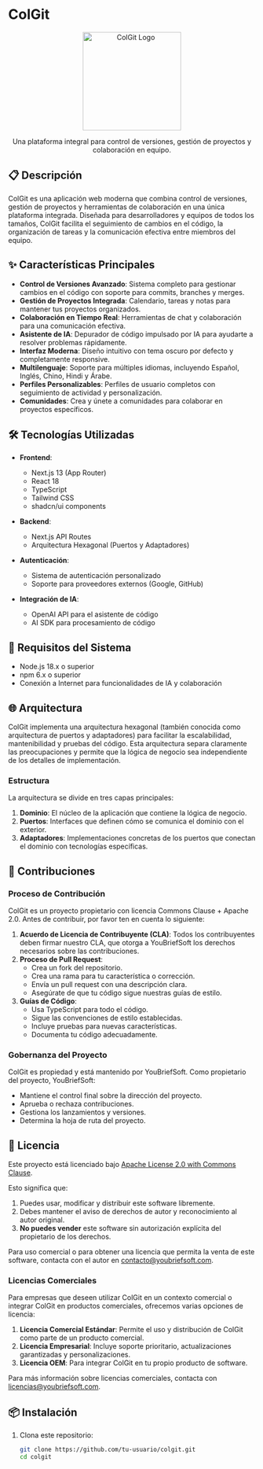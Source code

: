# ColGit

<p align="center">
  <img src="public/logo.svg" alt="ColGit Logo" width="200" height="200" />
</p>

<p align="center">
  Una plataforma integral para control de versiones, gestión de proyectos y colaboración en equipo.
</p>

## 📋 Descripción

ColGit es una aplicación web moderna que combina control de versiones, gestión de proyectos y herramientas de colaboración en una única plataforma integrada. Diseñada para desarrolladores y equipos de todos los tamaños, ColGit facilita el seguimiento de cambios en el código, la organización de tareas y la comunicación efectiva entre miembros del equipo.

## ✨ Características Principales

- **Control de Versiones Avanzado**: Sistema completo para gestionar cambios en el código con soporte para commits, branches y merges.
- **Gestión de Proyectos Integrada**: Calendario, tareas y notas para mantener tus proyectos organizados.
- **Colaboración en Tiempo Real**: Herramientas de chat y colaboración para una comunicación efectiva.
- **Asistente de IA**: Depurador de código impulsado por IA para ayudarte a resolver problemas rápidamente.
- **Interfaz Moderna**: Diseño intuitivo con tema oscuro por defecto y completamente responsive.
- **Multilenguaje**: Soporte para múltiples idiomas, incluyendo Español, Inglés, Chino, Hindi y Árabe.
- **Perfiles Personalizables**: Perfiles de usuario completos con seguimiento de actividad y personalización.
- **Comunidades**: Crea y únete a comunidades para colaborar en proyectos específicos.

## 🛠️ Tecnologías Utilizadas

- **Frontend**:

  - Next.js 13 (App Router)
  - React 18
  - TypeScript
  - Tailwind CSS
  - shadcn/ui components

- **Backend**:

  - Next.js API Routes
  - Arquitectura Hexagonal (Puertos y Adaptadores)

- **Autenticación**:

  - Sistema de autenticación personalizado
  - Soporte para proveedores externos (Google, GitHub)

- **Integración de IA**:
  - OpenAI API para el asistente de código
  - AI SDK para procesamiento de código

## 🔧 Requisitos del Sistema

- Node.js 18.x o superior
- npm 6.x o superior
- Conexión a Internet para funcionalidades de IA y colaboración

## 🌐 Arquitectura

ColGit implementa una arquitectura hexagonal (también conocida como arquitectura de puertos y adaptadores) para facilitar la escalabilidad, mantenibilidad y pruebas del código. Esta arquitectura separa claramente las preocupaciones y permite que la lógica de negocio sea independiente de los detalles de implementación.

### Estructura

La arquitectura se divide en tres capas principales:

1. **Dominio**: El núcleo de la aplicación que contiene la lógica de negocio.
2. **Puertos**: Interfaces que definen cómo se comunica el dominio con el exterior.
3. **Adaptadores**: Implementaciones concretas de los puertos que conectan el dominio con tecnologías específicas.

## 👥 Contribuciones

### Proceso de Contribución

ColGit es un proyecto propietario con licencia Commons Clause + Apache 2.0. Antes de contribuir, por favor ten en cuenta lo siguiente:

1. **Acuerdo de Licencia de Contribuyente (CLA)**: Todos los contribuyentes deben firmar nuestro CLA, que otorga a YouBriefSoft los derechos necesarios sobre las contribuciones.
2. **Proceso de Pull Request**:
   - Crea un fork del repositorio.
   - Crea una rama para tu característica o corrección.
   - Envía un pull request con una descripción clara.
   - Asegúrate de que tu código sigue nuestras guías de estilo.
3. **Guías de Código**:
   - Usa TypeScript para todo el código.
   - Sigue las convenciones de estilo establecidas.
   - Incluye pruebas para nuevas características.
   - Documenta tu código adecuadamente.

### Gobernanza del Proyecto

ColGit es propiedad y está mantenido por YouBriefSoft. Como propietario del proyecto, YouBriefSoft:

- Mantiene el control final sobre la dirección del proyecto.
- Aprueba o rechaza contribuciones.
- Gestiona los lanzamientos y versiones.
- Determina la hoja de ruta del proyecto.

## 📄 Licencia

Este proyecto está licenciado bajo [Apache License 2.0 with Commons Clause](https://commonsclause.com/).

Esto significa que:

1. Puedes usar, modificar y distribuir este software libremente.
2. Debes mantener el aviso de derechos de autor y reconocimiento al autor original.
3. **No puedes vender** este software sin autorización explícita del propietario de los derechos.

Para uso comercial o para obtener una licencia que permita la venta de este software, contacta con el autor en [contacto@youbriefsoft.com](mailto:contacto@youbriefsoft.com).

### Licencias Comerciales

Para empresas que deseen utilizar ColGit en un contexto comercial o integrar ColGit en productos comerciales, ofrecemos varias opciones de licencia:

1. **Licencia Comercial Estándar**: Permite el uso y distribución de ColGit como parte de un producto comercial.
2. **Licencia Empresarial**: Incluye soporte prioritario, actualizaciones garantizadas y personalizaciones.
3. **Licencia OEM**: Para integrar ColGit en tu propio producto de software.

Para más información sobre licencias comerciales, contacta con [licencias@youbriefsoft.com](mailto:licencias@youbriefsoft.com).

## 📦 Instalación

1. Clona este repositorio:
   ```bash
   git clone https://github.com/tu-usuario/colgit.git
   cd colgit
   ```
